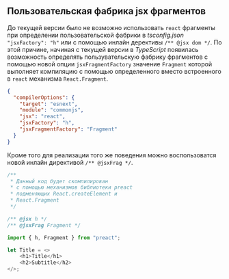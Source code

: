 ## Пользовательская фабрика jsx фрагментов

До текущей версии было не возможно использовать `react` фрагменты при определении пользовательской фабрики в _tsconfig.json_ `"jsxFactory": "h"` или с помощью инлайн дерективы `/** @jsx dom */`. По этой причине, начиная с текущей версии в _TypeScript_ появилась возможность определять пользувательскую фабрику фрагментов с помощью новой опции `jsxFragmentFactory` значение `Fragment` которой выполняет компиляцию с помощью определенного вместо встроенного в `react` механизма `React.Fragment`.
 
`````json
{
  "compilerOptions": {
    "target": "esnext",
    "module": "commonjs",
    "jsx": "react",
    "jsxFactory": "h",
    "jsxFragmentFactory": "Fragment"
  }
}
`````

Кроме того для реализации того же поведения можно воспользоватся новой инлайн директивой `/** @jsxFrag */`.


`````typescript
/**
 * Данный код будет скомпилирован
 * с помощью механизмов библиотеки preact
 * подменяющих React.createElement и
 * React.Fragment
 */

/** @jsx h */
/** @jsxFrag Fragment */

import { h, Fragment } from "preact";

let Title = <>
    <h1>Title</h1>
    <h2>Subtitle</h2>
</>;
`````
